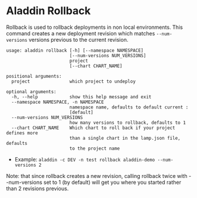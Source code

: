 # Aladdin Rollback
Rollback is used to rollback deployments in non local environments. This command creates a new deployment revision which matches `--num-versions` versions previous to the current revision.
```
usage: aladdin rollback [-h] [--namespace NAMESPACE]
                        [--num-versions NUM_VERSIONS]
                        project
                        [--chart CHART_NAME]

positional arguments:
  project               which project to undeploy

optional arguments:
  -h, --help            show this help message and exit
  --namespace NAMESPACE, -n NAMESPACE
                        namespace name, defaults to default current :
                        [default]
  --num-versions NUM_VERSIONS
                        how many versions to rollback, defaults to 1
  --chart CHART_NAME    Which chart to roll back if your project defines more
                        than a single chart in the lamp.json file, defaults
                        to the project name
```
- Example: `aladdin -c DEV -n test rollback aladdin-demo --num-versions 2`

Note: that since rollback creates a new revision, calling rollback twice with --num-versions set to 1 (by default) will get you where you started rather than 2 revisions previous.
